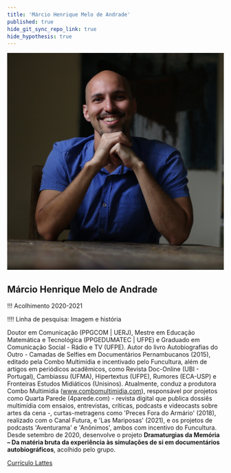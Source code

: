 ```yaml
---
title: 'Márcio Henrique Melo de Andrade'
published: true
hide_git_sync_repo_link: true
hide_hypothesis: true
---
```


![Fotografia de Márcio Henrique](../../imgs/MarcioHenrique.jpg?resize=400&classes=center,s-circle)

## Márcio Henrique Melo de Andrade

!!! Acolhimento 2020-2021

!!!! Linha de pesquisa: Imagem e história

Doutor em Comunicação (PPGCOM | UERJ), Mestre em Educação Matemática e Tecnológica (PPGEDUMATEC | UFPE) e Graduado em Comunicação Social - Rádio e TV (UFPE). Autor do livro Autobiografias do Outro - Camadas de Selfies em Documentários Pernambucanos (2015), editado pela Combo Multimídia e incentivado pelo Funcultura, além de artigos em periódicos acadêmicos, como Revista Doc-Online (UBI - Portugal), Cambiassu (UFMA), Hipertextus (UFPE), Rumores (ECA-USP) e Fronteiras Estudos Midiáticos (Unisinos). Atualmente, conduz a produtora Combo Multimídia (www.combomultimidia.com), responsável por projetos como Quarta Parede (4parede.com) - revista digital que publica dossiês multimídia com ensaios, entrevistas, críticas, podcasts e videocasts sobre artes da cena -, curtas-metragens como 'Preces Fora do Armário' (2018), realizado com o Canal Futura, e 'Las Mariposas' (2021), e os projetos de podcasts 'Aventurama' e 'Anônimos', ambos com incentivo do Funcultura. Desde setembro de 2020, desenvolve o projeto **Dramaturgias da Memória – Da matéria bruta da experiência às simulações de si em documentários autobiográficos**, acolhido pelo grupo.

[Currículo Lattes](http://lattes.cnpq.br/4052805539378511?classes=btn,btn-primary,btn-lg&target=_blank)